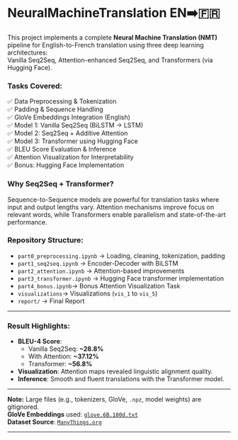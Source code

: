 # NeuralMachineTranslation EN➡️🇫🇷

This project implements a complete **Neural Machine Translation (NMT)** pipeline for English-to-French translation using three deep learning architectures:  
Vanilla Seq2Seq, Attention-enhanced Seq2Seq, and Transformers (via Hugging Face).

### Tasks Covered:

✅ Data Preprocessing & Tokenization  
✅ Padding & Sequence Handling  
✅ GloVe Embeddings Integration (English)  
✅ Model 1: Vanilla Seq2Seq (BiLSTM → LSTM)  
✅ Model 2: Seq2Seq + Additive Attention  
✅ Model 3: Transformer using Hugging Face  
✅ BLEU Score Evaluation & Inference  
✅ Attention Visualization for Interpretability  
✅ Bonus: Hugging Face Implementation

### Why Seq2Seq + Transformer?

Sequence-to-Sequence models are powerful for translation tasks where input and output lengths vary. Attention mechanisms improve focus on relevant words, while Transformers enable parallelism and state-of-the-art performance.

### Repository Structure:

- `part0_preprocessing.ipynb` → Loading, cleaning, tokenization, padding  
- `part1_seq2seq.ipynb` → Encoder-Decoder with BiLSTM  
- `part2_attention.ipynb` → Attention-based improvements  
- `part3_transformer.ipynb` → Hugging Face transformer implementation  
- `part4_bonus.ipynb`→ Bonus Attention Visualization Task
- `visualizations`→ Visualizations (`vis_1` to `vis_5`)  
- `report/` → Final Report 

---

### Result Highlights:

- **BLEU-4 Score**:  
  - Vanilla Seq2Seq: **~28.8%**  
  - With Attention: **~37.12%**  
  - Transformer: **~56.8%**  
- **Visualization**: Attention maps revealed linguistic alignment quality.  
- **Inference**: Smooth and fluent translations with the Transformer model.

---

**Note:** Large files (e.g., tokenizers, GloVe, `.npz`, model weights) are gitignored.  
**GloVe Embeddings** used: [`glove.6B.100d.txt`](https://nlp.stanford.edu/data/glove.6B.zip)  
**Dataset Source**: [`ManyThings.org`](http://www.manythings.org/anki/)

---
